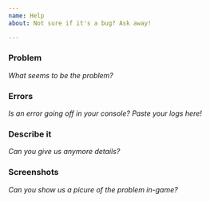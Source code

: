 ```yaml
---
name: Help
about: Not sure if it's a bug? Ask away!

---
```


<!--
Please check the wiki, https://github.com/drtshock/Factions/Wiki, first before posting! It may save us and you time!

Didn't find what you were looking for? Well, now you can fill out this form or go to our Discord, https://discord.gg/F7gexAQ, to receive faster help!
-->

### Problem
*What seems to be the problem?*

### Errors
*Is an error going off in your console? Paste your logs here!*
<!-- Give us the full log (the latest.log) for the best help by pasting it in https://gist.github.com -->

### Describe it
*Can you give us anymore details?*

### Screenshots
*Can you show us a picure of the problem in-game?*
